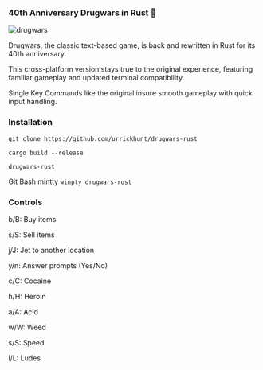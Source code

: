 ### 40th Anniversary Drugwars in Rust 🦀
![drugwars](https://github.com/user-attachments/assets/6dc79d22-818e-4de9-84a2-5e447b29a008)

Drugwars, the classic text-based game, is back and rewritten in Rust for its 40th anniversary. 

This cross-platform version stays true to the original experience, featuring familiar gameplay and updated terminal compatibility.

Single Key Commands like the original insure smooth gameplay with quick input handling.

### Installation

`git clone https://github.com/urrickhunt/drugwars-rust`

`cargo build --release`

`drugwars-rust`

Git Bash mintty `winpty drugwars-rust`

### Controls

b/B: Buy items

s/S: Sell items

j/J: Jet to another location

y/n: Answer prompts (Yes/No)

c/C: Cocaine

h/H: Heroin

a/A: Acid

w/W: Weed

s/S: Speed

l/L: Ludes

